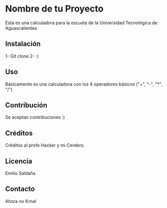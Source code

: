 # Nombre de tu Proyecto

Esta es una calculadora para la escuela de la Universidad Tecnológica de Aguascalientes. 

## Instalación

1- Git clone <urlgit>
2- :)

## Uso

Básicamente es una calculadora con los 4 operadores básicos ("+", "-", "*", "/")
## Contribución

Se aceptan contribuciones :)

## Créditos

Créditos al profe Hacker y mi Cerebro.

## Licencia

Emilio Saldaña

## Contacto

Ahora no Krnal

